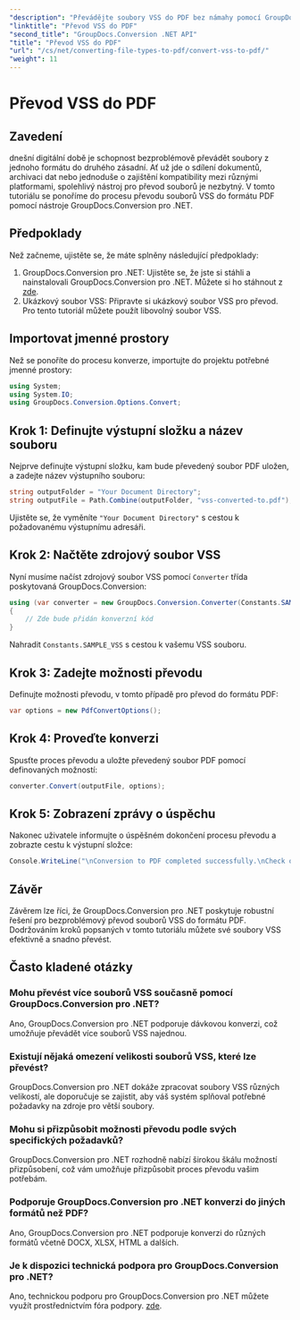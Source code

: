 ```yaml
---
"description": "Převádějte soubory VSS do PDF bez námahy pomocí GroupDocs.Conversion pro .NET. Dávková konverze, přizpůsobitelné možnosti a bezproblémová integrace."
"linktitle": "Převod VSS do PDF"
"second_title": "GroupDocs.Conversion .NET API"
"title": "Převod VSS do PDF"
"url": "/cs/net/converting-file-types-to-pdf/convert-vss-to-pdf/"
"weight": 11
---
```


# Převod VSS do PDF

## Zavedení
dnešní digitální době je schopnost bezproblémově převádět soubory z jednoho formátu do druhého zásadní. Ať už jde o sdílení dokumentů, archivaci dat nebo jednoduše o zajištění kompatibility mezi různými platformami, spolehlivý nástroj pro převod souborů je nezbytný. V tomto tutoriálu se ponoříme do procesu převodu souborů VSS do formátu PDF pomocí nástroje GroupDocs.Conversion pro .NET.
## Předpoklady
Než začneme, ujistěte se, že máte splněny následující předpoklady:
1. GroupDocs.Conversion pro .NET: Ujistěte se, že jste si stáhli a nainstalovali GroupDocs.Conversion pro .NET. Můžete si ho stáhnout z [zde](https://releases.groupdocs.com/conversion/net/).
2. Ukázkový soubor VSS: Připravte si ukázkový soubor VSS pro převod. Pro tento tutoriál můžete použít libovolný soubor VSS.

## Importovat jmenné prostory
Než se ponoříte do procesu konverze, importujte do projektu potřebné jmenné prostory:
```csharp
using System;
using System.IO;
using GroupDocs.Conversion.Options.Convert;
```
## Krok 1: Definujte výstupní složku a název souboru
Nejprve definujte výstupní složku, kam bude převedený soubor PDF uložen, a zadejte název výstupního souboru:
```csharp
string outputFolder = "Your Document Directory";
string outputFile = Path.Combine(outputFolder, "vss-converted-to.pdf");
```
Ujistěte se, že vyměníte `"Your Document Directory"` s cestou k požadovanému výstupnímu adresáři.
## Krok 2: Načtěte zdrojový soubor VSS
Nyní musíme načíst zdrojový soubor VSS pomocí `Converter` třída poskytovaná GroupDocs.Conversion:
```csharp
using (var converter = new GroupDocs.Conversion.Converter(Constants.SAMPLE_VSS))
{
    // Zde bude přidán konverzní kód
}
```
Nahradit `Constants.SAMPLE_VSS` s cestou k vašemu VSS souboru.
## Krok 3: Zadejte možnosti převodu
Definujte možnosti převodu, v tomto případě pro převod do formátu PDF:
```csharp
var options = new PdfConvertOptions();
```
## Krok 4: Proveďte konverzi
Spusťte proces převodu a uložte převedený soubor PDF pomocí definovaných možností:
```csharp
converter.Convert(outputFile, options);
```
## Krok 5: Zobrazení zprávy o úspěchu
Nakonec uživatele informujte o úspěšném dokončení procesu převodu a zobrazte cestu k výstupní složce:
```csharp
Console.WriteLine("\nConversion to PDF completed successfully.\nCheck output in {0}", outputFolder);
```

## Závěr
Závěrem lze říci, že GroupDocs.Conversion pro .NET poskytuje robustní řešení pro bezproblémový převod souborů VSS do formátu PDF. Dodržováním kroků popsaných v tomto tutoriálu můžete své soubory VSS efektivně a snadno převést.
## Často kladené otázky
### Mohu převést více souborů VSS současně pomocí GroupDocs.Conversion pro .NET?
Ano, GroupDocs.Conversion pro .NET podporuje dávkovou konverzi, což umožňuje převádět více souborů VSS najednou.
### Existují nějaká omezení velikosti souborů VSS, které lze převést?
GroupDocs.Conversion pro .NET dokáže zpracovat soubory VSS různých velikostí, ale doporučuje se zajistit, aby váš systém splňoval potřebné požadavky na zdroje pro větší soubory.
### Mohu si přizpůsobit možnosti převodu podle svých specifických požadavků?
GroupDocs.Conversion pro .NET rozhodně nabízí širokou škálu možností přizpůsobení, což vám umožňuje přizpůsobit proces převodu vašim potřebám.
### Podporuje GroupDocs.Conversion pro .NET konverzi do jiných formátů než PDF?
Ano, GroupDocs.Conversion pro .NET podporuje konverzi do různých formátů včetně DOCX, XLSX, HTML a dalších.
### Je k dispozici technická podpora pro GroupDocs.Conversion pro .NET?
Ano, technickou podporu pro GroupDocs.Conversion pro .NET můžete využít prostřednictvím fóra podpory. [zde](https://forum.groupdocs.com/c/conversion/11).